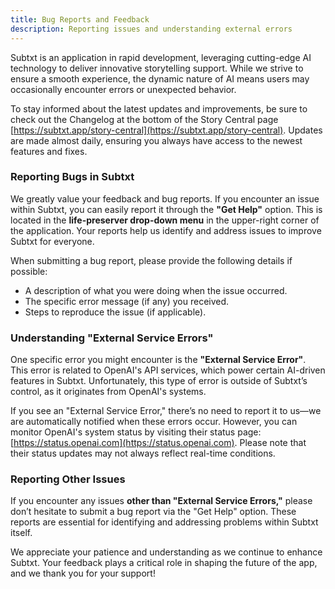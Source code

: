 ```yaml
---
title: Bug Reports and Feedback
description: Reporting issues and understanding external errors
---
```


Subtxt is an application in rapid development, leveraging cutting-edge AI technology to deliver innovative storytelling support. While we strive to ensure a smooth experience, the dynamic nature of AI means users may occasionally encounter errors or unexpected behavior.  

To stay informed about the latest updates and improvements, be sure to check out the Changelog at the bottom of the Story Central page [https://subtxt.app/story-central](https://subtxt.app/story-central). Updates are made almost daily, ensuring you always have access to the newest features and fixes.

### Reporting Bugs in Subtxt

We greatly value your feedback and bug reports. If you encounter an issue within Subtxt, you can easily report it through the **"Get Help"** option. This is located in the **life-preserver drop-down menu** in the upper-right corner of the application. Your reports help us identify and address issues to improve Subtxt for everyone.

When submitting a bug report, please provide the following details if possible:
- A description of what you were doing when the issue occurred.
- The specific error message (if any) you received.
- Steps to reproduce the issue (if applicable).

### Understanding "External Service Errors"

One specific error you might encounter is the **"External Service Error"**. This error is related to OpenAI's API services, which power certain AI-driven features in Subtxt. Unfortunately, this type of error is outside of Subtxt’s control, as it originates from OpenAI's systems. 

If you see an "External Service Error," there’s no need to report it to us—we are automatically notified when these errors occur. However, you can monitor OpenAI's system status by visiting their status page: [https://status.openai.com](https://status.openai.com). Please note that their status updates may not always reflect real-time conditions.

### Reporting Other Issues

If you encounter any issues **other than "External Service Errors,"** please don’t hesitate to submit a bug report via the "Get Help" option. These reports are essential for identifying and addressing problems within Subtxt itself.

We appreciate your patience and understanding as we continue to enhance Subtxt. Your feedback plays a critical role in shaping the future of the app, and we thank you for your support!